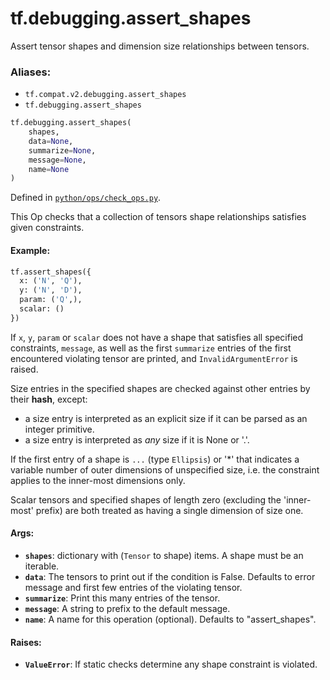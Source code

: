 <div itemscope itemtype="http://developers.google.com/ReferenceObject">
<meta itemprop="name" content="tf.debugging.assert_shapes" />
<meta itemprop="path" content="Stable" />
</div>

# tf.debugging.assert_shapes

Assert tensor shapes and dimension size relationships between tensors.

### Aliases:

* `tf.compat.v2.debugging.assert_shapes`
* `tf.debugging.assert_shapes`

``` python
tf.debugging.assert_shapes(
    shapes,
    data=None,
    summarize=None,
    message=None,
    name=None
)
```



Defined in [`python/ops/check_ops.py`](/code/stable/tensorflow/python/ops/check_ops.py).

<!-- Placeholder for "Used in" -->

This Op checks that a collection of tensors shape relationships
satisfies given constraints.

#### Example:



```python
tf.assert_shapes({
  x: ('N', 'Q'),
  y: ('N', 'D'),
  param: ('Q',),
  scalar: ()
})
```

If `x`, `y`, `param` or `scalar` does not have a shape that satisfies
all specified constraints, `message`, as well as the first `summarize` entries
of the first encountered violating tensor are printed, and
`InvalidArgumentError` is raised.

Size entries in the specified shapes are checked against other entries by
their __hash__, except:
  - a size entry is interpreted as an explicit size if it can be parsed as an
    integer primitive.
  - a size entry is interpreted as *any* size if it is None or '.'.

If the first entry of a shape is `...` (type `Ellipsis`) or '*' that indicates
a variable number of outer dimensions of unspecified size, i.e. the constraint
applies to the inner-most dimensions only.

Scalar tensors and specified shapes of length zero (excluding the 'inner-most'
prefix) are both treated as having a single dimension of size one.

#### Args:


* <b>`shapes`</b>: dictionary with (`Tensor` to shape) items. A shape must be an
  iterable.
* <b>`data`</b>: The tensors to print out if the condition is False.  Defaults to error
  message and first few entries of the violating tensor.
* <b>`summarize`</b>: Print this many entries of the tensor.
* <b>`message`</b>: A string to prefix to the default message.
* <b>`name`</b>: A name for this operation (optional).  Defaults to "assert_shapes".


#### Raises:


* <b>`ValueError`</b>:  If static checks determine any shape constraint is violated.